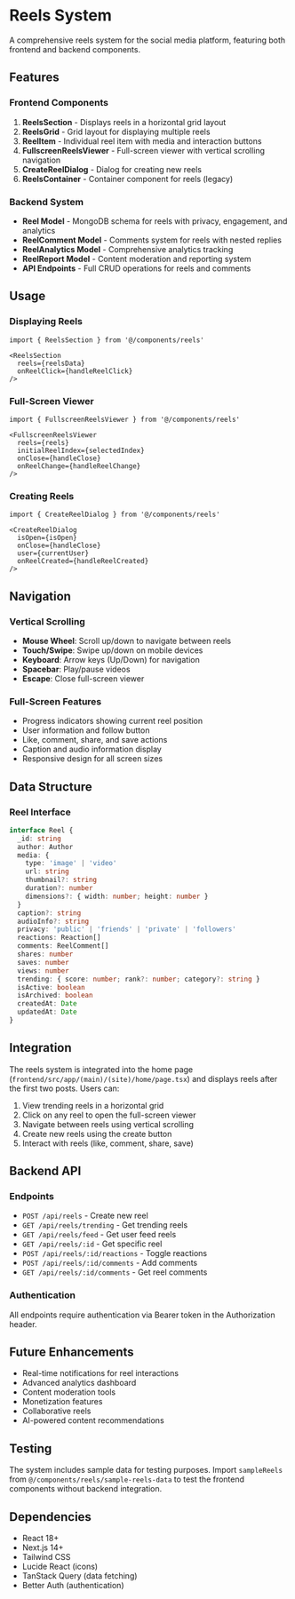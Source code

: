 # Reels System

A comprehensive reels system for the social media platform, featuring both frontend and backend components.

## Features

### Frontend Components

1. **ReelsSection** - Displays reels in a horizontal grid layout
2. **ReelsGrid** - Grid layout for displaying multiple reels
3. **ReelItem** - Individual reel item with media and interaction buttons
4. **FullscreenReelsViewer** - Full-screen viewer with vertical scrolling navigation
5. **CreateReelDialog** - Dialog for creating new reels
6. **ReelsContainer** - Container component for reels (legacy)

### Backend System

- **Reel Model** - MongoDB schema for reels with privacy, engagement, and analytics
- **ReelComment Model** - Comments system for reels with nested replies
- **ReelAnalytics Model** - Comprehensive analytics tracking
- **ReelReport Model** - Content moderation and reporting system
- **API Endpoints** - Full CRUD operations for reels and comments

## Usage

### Displaying Reels

```tsx
import { ReelsSection } from '@/components/reels'

<ReelsSection 
  reels={reelsData} 
  onReelClick={handleReelClick}
/>
```

### Full-Screen Viewer

```tsx
import { FullscreenReelsViewer } from '@/components/reels'

<FullscreenReelsViewer
  reels={reels}
  initialReelIndex={selectedIndex}
  onClose={handleClose}
  onReelChange={handleReelChange}
/>
```

### Creating Reels

```tsx
import { CreateReelDialog } from '@/components/reels'

<CreateReelDialog
  isOpen={isOpen}
  onClose={handleClose}
  user={currentUser}
  onReelCreated={handleReelCreated}
/>
```

## Navigation

### Vertical Scrolling
- **Mouse Wheel**: Scroll up/down to navigate between reels
- **Touch/Swipe**: Swipe up/down on mobile devices
- **Keyboard**: Arrow keys (Up/Down) for navigation
- **Spacebar**: Play/pause videos
- **Escape**: Close full-screen viewer

### Full-Screen Features
- Progress indicators showing current reel position
- User information and follow button
- Like, comment, share, and save actions
- Caption and audio information display
- Responsive design for all screen sizes

## Data Structure

### Reel Interface
```typescript
interface Reel {
  _id: string
  author: Author
  media: {
    type: 'image' | 'video'
    url: string
    thumbnail?: string
    duration?: number
    dimensions?: { width: number; height: number }
  }
  caption?: string
  audioInfo?: string
  privacy: 'public' | 'friends' | 'private' | 'followers'
  reactions: Reaction[]
  comments: ReelComment[]
  shares: number
  saves: number
  views: number
  trending: { score: number; rank?: number; category?: string }
  isActive: boolean
  isArchived: boolean
  createdAt: Date
  updatedAt: Date
}
```

## Integration

The reels system is integrated into the home page (`frontend/src/app/(main)/(site)/home/page.tsx`) and displays reels after the first two posts. Users can:

1. View trending reels in a horizontal grid
2. Click on any reel to open the full-screen viewer
3. Navigate between reels using vertical scrolling
4. Create new reels using the create button
5. Interact with reels (like, comment, share, save)

## Backend API

### Endpoints
- `POST /api/reels` - Create new reel
- `GET /api/reels/trending` - Get trending reels
- `GET /api/reels/feed` - Get user feed reels
- `GET /api/reels/:id` - Get specific reel
- `POST /api/reels/:id/reactions` - Toggle reactions
- `POST /api/reels/:id/comments` - Add comments
- `GET /api/reels/:id/comments` - Get reel comments

### Authentication
All endpoints require authentication via Bearer token in the Authorization header.

## Future Enhancements

- Real-time notifications for reel interactions
- Advanced analytics dashboard
- Content moderation tools
- Monetization features
- Collaborative reels
- AI-powered content recommendations

## Testing

The system includes sample data for testing purposes. Import `sampleReels` from `@/components/reels/sample-reels-data` to test the frontend components without backend integration.

## Dependencies

- React 18+
- Next.js 14+
- Tailwind CSS
- Lucide React (icons)
- TanStack Query (data fetching)
- Better Auth (authentication)
